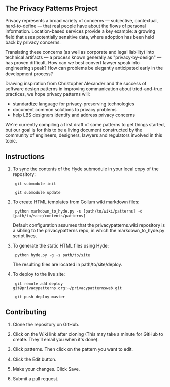 The Privacy Patterns Project
----------------------------

Privacy represents a broad variety of concerns — subjective, contextual, hard-to-define — that real people have about the flows of personal information. Location-based services provide a key example: a growing field that uses potentially sensitive data, where adoption has been held back by privacy concerns.

Translating these concerns (as well as corporate and legal liability) into technical artifacts — a process known generally as "privacy-by-design" — has proven difficult. How can we best convert lawyer speak into engineering speak? How can problems be elegantly anticipated early in the development process?

Drawing inspiration from Christopher Alexander and the success of software design patterns in improving communication about tried-and-true practices, we hope privacy patterns will:

 * standardize language for privacy-preserving technologies
 * document common solutions to privacy problems
 * help LBS designers identify and address privacy concerns

We're currently compiling a first draft of some patterns to get things started, but our goal is for this to be a living document constructed by the community of engineers, designers, lawyers and regulators involved in this topic.


Instructions
------------

1. To sync the contents of the Hyde submodule in your local copy of the repository:

        git submodule init

        git submodule update

3. To create HTML templates from Gollum wiki markdown files:

        python markdown_to_hyde.py -s [path/to/wiki/patterns] -d [path/to/site/contents/patterns]

    Default configuration assumes that the privacypatterns.wiki repository is a sibling to the privacypatterns repo, in which the markdown_to_hyde.py script lives.

2. To generate the static HTML files using Hyde:

        python hyde.py -g -s path/to/site

    The resulting files are located in path/to/site/deploy.

4. To deploy to the live site:

        git remote add deploy git@privacypatterns.org:~/privacypatternsweb.git

        git push deploy master

Contributing
------------

1. Clone the repository on GitHub.

2. Click on the Wiki link after cloning (This may take a minute for GitHub to create. They'll email you when it's done).

3. Click patterns. Then click on the pattern you want to edit.

4. Click the Edit button.

5. Make your changes. Click Save.

6. Submit a pull request.


        